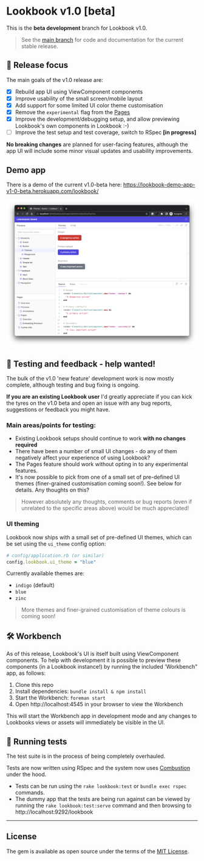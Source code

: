 # Lookbook v1.0 [beta]

This is the **beta development** branch for Lookbook v1.0.

> See the [main branch](https://github.com/allmarkedup/lookbook/tree/main) for code and documentation for the current stable release.

## 🚀 Release focus

The main goals of the v1.0 release are:

- [x] Rebuild app UI using ViewComponent components
- [x] Improve usability of the small screen/mobile layout
- [x] Add support for some limited UI color theme customisation
- [x] Remove the `experimental` flag from the [Pages](https://github.com/allmarkedup/lookbook#pages)
- [x] Improve the development/debugging setup, and allow previewing Lookbook's own components in Lookbook :-)
- [ ] Improve the test setup and test coverage, switch to RSpec **[in progress]**

**No breaking changes** are planned for user-facing features, although the app UI will include some minor visual updates and usability improvements.

## Demo app

There is a demo of the current v1.0-beta here: https://lookbook-demo-app-v1-0-beta.herokuapp.com/lookbook/

[![Lookbook UI](.github/assets/lookbook_screenshot_v1.0_beta.png)](https://lookbook-demo-app-v1-0-beta.herokuapp.com/lookbook/)

## 👋 Testing and feedback - help wanted!

The bulk of the v1.0 'new feature' development work is now mostly complete, although testing and bug fixing is ongoing.

**If you are an existing Lookbook user** I'd greatly appreciate if you can kick the tyres on the v1.0 beta and open an issue with any bug reports, suggestions or feedback you might have.

### Main areas/points for testing:

- Existing Lookbook setups should continue to work **with no changes required**
- There have been a number of small UI changes - do any of them negatively affect your experience of using Lookbook?
- The Pages feature should work without opting in to any experimental features. 
- It's now possible to pick from one of a small set of pre-defined UI themes (finer-grained customisation coming soon!). See below for details. Any thoughts on this?

> However absolutely any thoughts, comments or bug reports (even if unrelated to the specific areas above) would be much appreciated!

### UI theming

Lookbook now ships with a small set of pre-defined UI themes, which can be set using the `ui_theme` config option:

```ruby
# config/application.rb (or similar)
config.lookbook.ui_theme = "blue"
```

Currently available themes are:

- `indigo` (default)
- `blue`
- `zinc`

> More themes and finer-grained customisation of theme colours is coming soon!


## 🛠 Workbench

As of this release, Lookbook's UI is itself built using ViewComponent components. To help with development it is possible to preview these components (in a Lookbook instance!) by running the included 'Workbench" app, as follows:

1. Clone this repo
2. Install dependencies: `bundle install & npm install`
3. Start the Workbench: `foreman start`
4. Open http://localhost:4545 in your browser to view the Workbench

This will start the Workbench app in development mode and any changes to Lookbooks views or assets will immediately be visible in the UI.


## 🚦 Running tests

The test suite is in the process of being completely overhauled.

Tests are now written using RSpec and the system now uses [Combustion](https://github.com/pat/combustion) under the hood.

- Tests can be run using the `rake lookbook:test` or `bundle exec rspec` commands.
- The dummy app that the tests are being run against can be viewed by running the `rake lookbook:test:serve` command and then browsing to http://localhost:9292/lookbook


---

## License

The gem is available as open source under the terms of the [MIT License](https://opensource.org/licenses/MIT).

